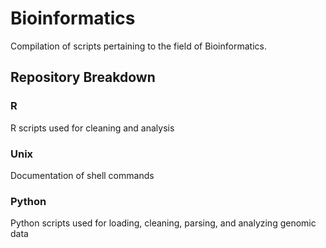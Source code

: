 # Bioinformatics
Compilation of scripts pertaining to the field of Bioinformatics.

## Repository Breakdown
### R
R scripts used for cleaning and analysis

### Unix
Documentation of shell commands

### Python 
Python scripts used for loading, cleaning, parsing, and analyzing genomic data
